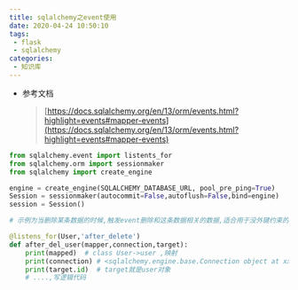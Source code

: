 ```yaml
---
title: sqlalchemy之event使用
date: 2020-04-24 10:50:10
tags:
 - flask
 - sqlalchemy
categories:
 - 知识库
---
```


- 参考文档
  > [https://docs.sqlalchemy.org/en/13/orm/events.html?highlight=events#mapper-events](https://docs.sqlalchemy.org/en/13/orm/events.html?highlight=events#mapper-events)

```python
from sqlalchemy.event import listents_for
from sqlalchemy.orm import sessionmaker
from sqlalchemy import create_engine

engine = create_engine(SQLALCHEMY_DATABASE_URL, pool_pre_ping=True)
Session = sessionmaker(autocommit=False,autoflush=False,bind=engine)
session = Session()

# 示例为当删除某条数据的时候,触发event删除和这条数据相关的数据,适合用于没外键约束的关系表结构

@listens_for(User,'after_delete')
def after_del_user(mapper,connection,target):
    print(mapped)  # class User->user ,映射
    print(connection) # <sqlalchemy.engine.base.Connection object at xxxxx>
    print(target.id)  # target就是user对象
    # ....,写逻辑代码
```
